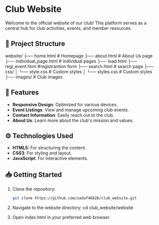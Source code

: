# Club Website

Welcome to the official website of our club! This platform serves as a central hub for club activities, events, and member resources.

## 📂 Project Structure

website/
├── home.html # Homepage
├── about.html # About Us page
├── individual_page.html # individual pages
├── load.html 
├── regi_event.html #registrantion form
├── search.html # search page
├── css/
│ └── style.css # Custom styles
│ └── styles.css # Custom styles
├── images/ # Club images


## 🚀 Features

- **Responsive Design**: Optimized for various devices.
- **Event Listings**: View and manage upcoming club events.
- **Contact Information**: Easily reach out to the club.
- **About Us**: Learn more about the club's mission and values.

## ⚙️ Technologies Used

- **HTML5**: For structuring the content.
- **CSS3**: For styling and layout.
- **JavaScript**: For interactive elements.

## 📥 Getting Started

1. Clone the repository:

   ```bash
   git clone https://github.com/sadaf46826/club_website.git
2. Navigate to the website directory:
   cd club_website/website
3. Open index.html in your preferred web browser.


